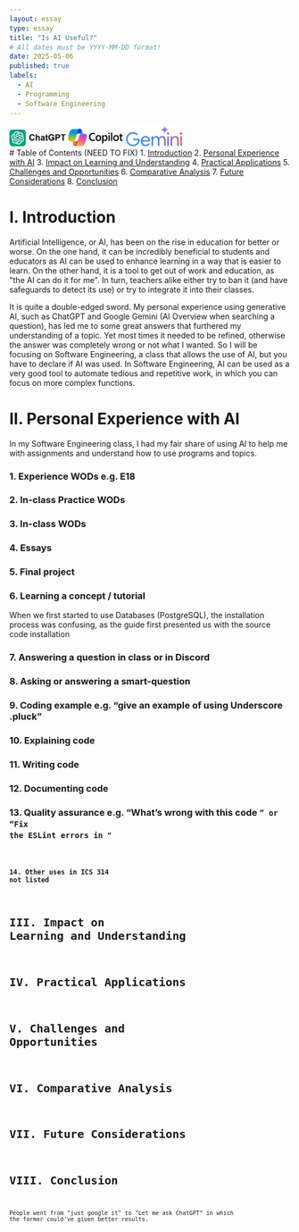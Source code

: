 ```yaml
---
layout: essay
type: essay
title: "Is AI Useful?"
# All dates must be YYYY-MM-DD format!
date: 2025-05-06
published: true
labels:
  - AI
  - Programming
  - Software Engineering
---
```


<div class="row">
    <img width="20%" class="rounded pe-4" src="../img/AI-essay/ChatGptLogo.png">
    <img width="20%" class="rounded pe-4" src="../img/AI-essay/copilot-logo-color.png">
    <img width="20%" class="rounded pe-4" src="../img/AI-essay/GoogleGemini.png">
</div>
# Table of Contents (NEED TO FIX)
  1. <a href="#i. introduction">Introduction</a>
  2. <a href="#II. Personal Experience with AI">Personal Experience with AI</a>
  3. <a href="#III. Impact on Learning and Understanding">Impact on Learning and Understanding</a>
  4. <a href="#IV. Practical Applications">Practical Applications</a>
  5. <a href="#V. Challenges and Opportunities">Challenges and Opportunities</a>
  6. <a href="#VI. Comparative Analysis">Comparative Analysis</a>
  7. <a href="#VII. Future Considerations">Future Considerations</a>
  8. <a href="#viii. conclusion">Conclusion</a>



# I. Introduction
Artificial Intelligence, or AI, has been on the rise in education for better or worse. On the one hand, it can be incredibly beneficial to students and educators as AI can be used to enhance learning in a way that is easier to learn. On the other hand, it is a tool to get out of work and education, as "the AI can do it for me". In turn, teachers alike either try to ban it (and have safeguards to detect its use) or try to integrate it into their classes. 

It is quite a double-edged sword. My personal experience using generative AI, such as ChatGPT and Google Gemini (AI Overview when searching a question), has led me to some great answers that furthered my understanding of a topic. Yet most times it needed to be refined, otherwise the answer was completely wrong or not what I wanted. So I will be focusing on Software Engineering, a class that allows the use of AI, but you have to declare if AI was used. In Software Engineering, AI can be used as a very good tool to automate tedious and repetitive work, in which you can focus on more complex functions.

# II. Personal Experience with AI
In my Software Engineering class, I had my fair share of using AI to help me with assignments and understand how to use programs and topics.
### 1. Experience WODs e.g. E18
  
### 2. In-class Practice WODs

### 3. In-class WODs

### 4. Essays

### 5. Final project

### 6. Learning a concept / tutorial
  When we first started to use Databases (PostgreSQL), the installation process was confusing, as the guide first presented us with the source code installation

### 7. Answering a question in class or in Discord

### 8. Asking or answering a smart-question

### 9. Coding example e.g. “give an example of using Underscore .pluck”

### 10. Explaining code

### 11. Writing code

### 12. Documenting code

### 13. Quality assurance e.g. “What’s wrong with this code <code here>” or “Fix the ESLint errors in <code here>”

### 14. Other uses in ICS 314 not listed

# III. Impact on Learning and Understanding

# IV. Practical Applications

# V. Challenges and Opportunities

# VI. Comparative Analysis

# VII. Future Considerations

# VIII. Conclusion
People went from "just google it" to "Let me ask ChatGPT" in which the former could've given better results.
